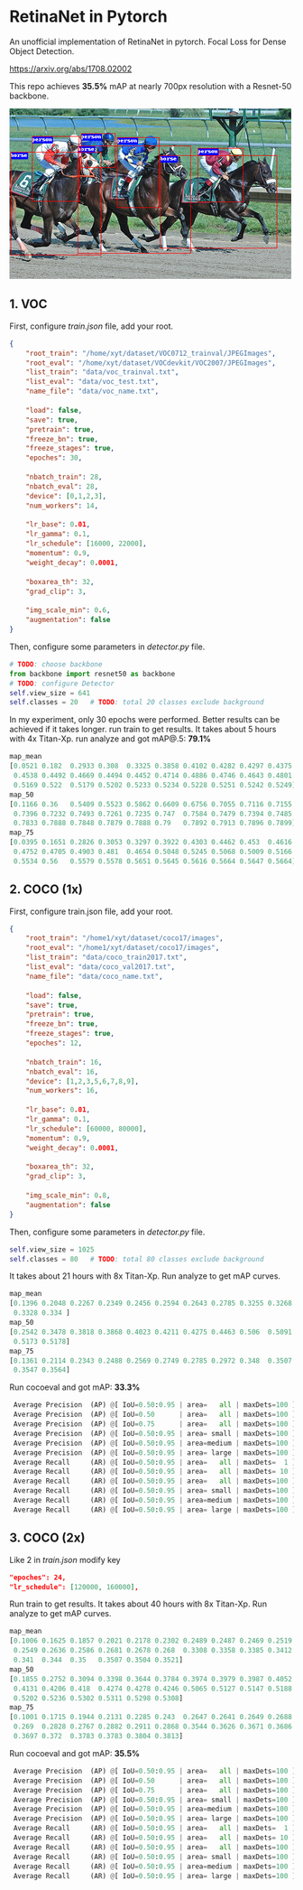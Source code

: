 # RetinaNet in Pytorch

An unofficial implementation of RetinaNet in pytorch. 
Focal Loss for Dense Object Detection.

https://arxiv.org/abs/1708.02002

This repo achieves **35.5%** mAP at nearly 700px resolution with a Resnet-50 backbone. 

![](images/pred_demo.bmp)



## 1. VOC

First, configure *train.json* file, add your root. 

```json
{
    "root_train": "/home/xyt/dataset/VOC0712_trainval/JPEGImages",
    "root_eval": "/home/xyt/dataset/VOCdevkit/VOC2007/JPEGImages",
    "list_train": "data/voc_trainval.txt",
    "list_eval": "data/voc_test.txt",
    "name_file": "data/voc_name.txt",

    "load": false,
    "save": true,
    "pretrain": true,
    "freeze_bn": true,
    "freeze_stages": true,
    "epoches": 30,

    "nbatch_train": 28,
    "nbatch_eval": 28,
    "device": [0,1,2,3],
    "num_workers": 14,

    "lr_base": 0.01,
    "lr_gamma": 0.1,
    "lr_schedule": [16000, 22000],
    "momentum": 0.9,
    "weight_decay": 0.0001,

    "boxarea_th": 32,
    "grad_clip": 3,

    "img_scale_min": 0.6,
    "augmentation": false
}
```

Then, configure some parameters in *detector.py* file.

```python
# TODO: choose backbone
from backbone import resnet50 as backbone
# TODO: configure Detector
self.view_size = 641
self.classes = 20   # TODO: total 20 classes exclude background
```

In my experiment, only 30 epochs were performed. Better results can be achieved if it takes longer.
run train to get results. It takes about 5 hours with 4x Titan-Xp. 
run analyze and got mAP@.5: **79.1%**

```python
map_mean
[0.0521 0.182  0.2933 0.308  0.3325 0.3858 0.4102 0.4282 0.4297 0.4375
 0.4538 0.4492 0.4669 0.4494 0.4452 0.4714 0.4886 0.4746 0.4643 0.4801
 0.5169 0.522  0.5179 0.5202 0.5233 0.5234 0.5228 0.5251 0.5242 0.5249]
map_50
[0.1166 0.36   0.5409 0.5523 0.5862 0.6609 0.6756 0.7055 0.7116 0.7155
 0.7396 0.7232 0.7493 0.7261 0.7235 0.747  0.7584 0.7479 0.7394 0.7485
 0.7833 0.7888 0.7848 0.7879 0.7888 0.79   0.7892 0.7913 0.7896 0.7899]
map_75
[0.0395 0.1651 0.2826 0.3053 0.3297 0.3922 0.4303 0.4462 0.453  0.4616
 0.4752 0.4705 0.4903 0.481  0.4654 0.5048 0.5245 0.5068 0.5009 0.5166
 0.5534 0.56   0.5579 0.5578 0.5651 0.5645 0.5616 0.5664 0.5647 0.5664]
```



## 2. COCO (1x)

First, configure train.json file, add your root. 

```json
{
    "root_train": "/home1/xyt/dataset/coco17/images",
    "root_eval": "/home1/xyt/dataset/coco17/images",
    "list_train": "data/coco_train2017.txt",
    "list_eval": "data/coco_val2017.txt",
    "name_file": "data/coco_name.txt",

    "load": false,
    "save": true,
    "pretrain": true,
    "freeze_bn": true,
    "freeze_stages": true,
    "epoches": 12,

    "nbatch_train": 16,
    "nbatch_eval": 16,
    "device": [1,2,3,5,6,7,8,9],
    "num_workers": 16,

    "lr_base": 0.01,
    "lr_gamma": 0.1,
    "lr_schedule": [60000, 80000],
    "momentum": 0.9,
    "weight_decay": 0.0001,

    "boxarea_th": 32,
    "grad_clip": 3,

    "img_scale_min": 0.8,
    "augmentation": false
}
```

Then, configure some parameters in *detector.py* file.

```python
self.view_size = 1025
self.classes = 80   # TODO: total 80 classes exclude background
```

It takes about 21 hours with 8x Titan-Xp.  Run analyze to get mAP curves.

```python
map_mean
[0.1396 0.2048 0.2267 0.2349 0.2456 0.2594 0.2643 0.2785 0.3255 0.3268
 0.3328 0.334 ]
map_50
[0.2542 0.3478 0.3818 0.3868 0.4023 0.4211 0.4275 0.4463 0.506  0.5091
 0.5173 0.5178]
map_75
[0.1361 0.2114 0.2343 0.2488 0.2569 0.2749 0.2785 0.2972 0.348  0.3507
 0.3547 0.3564]
```

Run cocoeval and got mAP: **33.3%**

```python
 Average Precision  (AP) @[ IoU=0.50:0.95 | area=   all | maxDets=100 ] = 0.333
 Average Precision  (AP) @[ IoU=0.50      | area=   all | maxDets=100 ] = 0.522
 Average Precision  (AP) @[ IoU=0.75      | area=   all | maxDets=100 ] = 0.354
 Average Precision  (AP) @[ IoU=0.50:0.95 | area= small | maxDets=100 ] = 0.169
 Average Precision  (AP) @[ IoU=0.50:0.95 | area=medium | maxDets=100 ] = 0.367
 Average Precision  (AP) @[ IoU=0.50:0.95 | area= large | maxDets=100 ] = 0.445
 Average Recall     (AR) @[ IoU=0.50:0.95 | area=   all | maxDets=  1 ] = 0.275
 Average Recall     (AR) @[ IoU=0.50:0.95 | area=   all | maxDets= 10 ] = 0.427
 Average Recall     (AR) @[ IoU=0.50:0.95 | area=   all | maxDets=100 ] = 0.456
 Average Recall     (AR) @[ IoU=0.50:0.95 | area= small | maxDets=100 ] = 0.262
 Average Recall     (AR) @[ IoU=0.50:0.95 | area=medium | maxDets=100 ] = 0.501
 Average Recall     (AR) @[ IoU=0.50:0.95 | area= large | maxDets=100 ] = 0.576
```



## 3. COCO (2x)

Like 2 in *train.json* modify key

```json
"epoches": 24,
"lr_schedule": [120000, 160000],
```

Run train to get results. It takes about 40 hours with 8x Titan-Xp. Run analyze to get mAP curves.

```python
map_mean
[0.1006 0.1625 0.1857 0.2021 0.2178 0.2302 0.2489 0.2487 0.2469 0.2519
 0.2549 0.2636 0.2586 0.2681 0.2678 0.268  0.3308 0.3358 0.3385 0.3412
 0.341  0.344  0.35   0.3507 0.3504 0.3521]
map_50
[0.1855 0.2752 0.3094 0.3398 0.3644 0.3784 0.3974 0.3979 0.3987 0.4052
 0.4131 0.4206 0.418  0.4274 0.4278 0.4246 0.5065 0.5127 0.5147 0.5188
 0.5202 0.5236 0.5302 0.5311 0.5298 0.5308]
map_75
[0.1001 0.1715 0.1944 0.2131 0.2285 0.243  0.2647 0.2641 0.2649 0.2688
 0.269  0.2828 0.2767 0.2882 0.2911 0.2868 0.3544 0.3626 0.3671 0.3686
 0.3697 0.372  0.3783 0.3783 0.3804 0.3813]
```

Run cocoeval and got mAP: **35.5%**

```python
 Average Precision  (AP) @[ IoU=0.50:0.95 | area=   all | maxDets=100 ] = 0.355
 Average Precision  (AP) @[ IoU=0.50      | area=   all | maxDets=100 ] = 0.536
 Average Precision  (AP) @[ IoU=0.75      | area=   all | maxDets=100 ] = 0.382
 Average Precision  (AP) @[ IoU=0.50:0.95 | area= small | maxDets=100 ] = 0.194
 Average Precision  (AP) @[ IoU=0.50:0.95 | area=medium | maxDets=100 ] = 0.391
 Average Precision  (AP) @[ IoU=0.50:0.95 | area= large | maxDets=100 ] = 0.472
 Average Recall     (AR) @[ IoU=0.50:0.95 | area=   all | maxDets=  1 ] = 0.294
 Average Recall     (AR) @[ IoU=0.50:0.95 | area=   all | maxDets= 10 ] = 0.454
 Average Recall     (AR) @[ IoU=0.50:0.95 | area=   all | maxDets=100 ] = 0.483
 Average Recall     (AR) @[ IoU=0.50:0.95 | area= small | maxDets=100 ] = 0.291
 Average Recall     (AR) @[ IoU=0.50:0.95 | area=medium | maxDets=100 ] = 0.529
 Average Recall     (AR) @[ IoU=0.50:0.95 | area= large | maxDets=100 ] = 0.612
```





